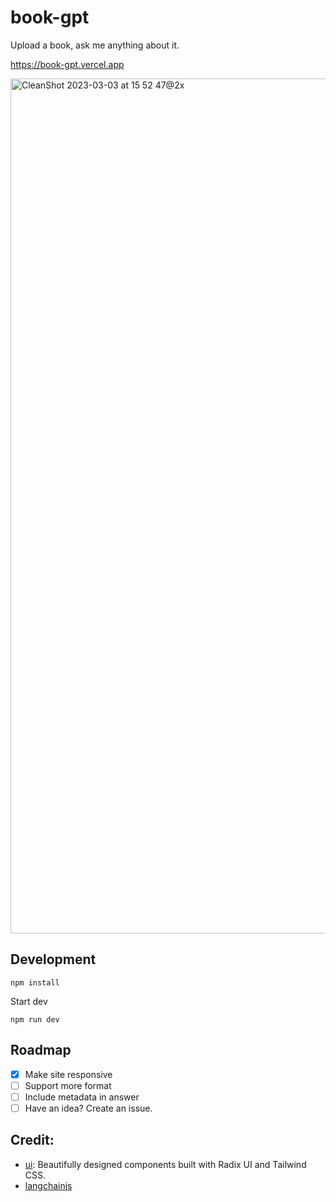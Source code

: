 # book-gpt

Upload a book, ask me anything about it.

https://book-gpt.vercel.app

<img width="1368" alt="CleanShot 2023-03-03 at 15 52 47@2x" src="https://user-images.githubusercontent.com/1183541/222635742-f3a03f09-0da9-479c-8252-3a927b81874c.png">


## Development

```
npm install
```

Start dev

```
npm run dev
```

## Roadmap

- [x] Make site responsive
- [ ] Support more format
- [ ] Include metadata in answer
- [ ] Have an idea? Create an issue.

## Credit:

* [ui](https://github.com/shadcn/ui): Beautifully designed components built with Radix UI and Tailwind CSS.
* [langchainjs](https://hwchase17.github.io/langchainjs/docs/overview/)
